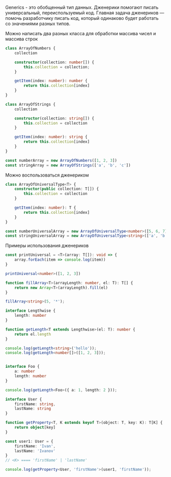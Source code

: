 Generics - это обобщенный тип данных. Дженерики помогают писать универсальный, переиспользуемый код. Главная задача дженериков — помочь разработчику писать код, который одинаково будет работать со значениями разных типов.

Можно написать два разных класса для обработки массива чисел и массива строк 
```ts
class ArrayOfNumbers {
	collection

	constructor(collection: number[]) {
		this.collection = collection;
	}

	getItem(index: number): number {
		return this.collection[index]
	}
}

class ArrayOfStrings {
	collection

	constructor(collection: string[]) {
		this.collection = collection
	}

	getItem(index: number): string {
		return this.collection[index]
	}
}

const numberArray = new ArrayOfNumbers([1, 2, 3])
const stringArray = new ArrayOfStrings(['a', 'b', 'c'])
```

Можно воспользоваться дженериком
```ts
class ArrayOfUniversalType<T> {
	constructor(public collection: T[]) {
		this.collection = collection
	}

	getItem(index: number): T {
		return this.collection[index]
	}
}

const numberUniversalArray = new ArrayOfUniversalType<number>([5, 6, 7])
const stringUniversalArray = new ArrayOfUniversalType<string>(['a', 'b', 'c'])
```

Примеры использования дженериков
```ts
const printUniversal = <T>(array: T[]): void => {
    array.forEach(item => console.log(item))
}

printUniversal<number>([1, 2, 3])
```

```ts
function fillArray<T>(arrayLength: number, el: T): T[] {
    return new Array<T>(arrayLength).fill(el)
}

fillArray<string>(5, '*');
```

```ts
interface Lengthwise {
	length: number
}

function getLength<T extends Lengthwise>(el: T): number {
	return el.length
}

console.log(getLength<string>('hello'));
console.log(getLength<number[]>([1, 2, 3]));


interface Foo {
	a: number
	length: number
}

console.log(getLength<Foo>({ a: 1, length: 2 }));
```

```ts
interface User {
	firstName: string,
	lastName: string
}

function getProperty<T, K extends keyof T>(object: T, key: K): T[K] {
	return object[key]
}

const user1: User = {
	firstName: 'Ivan',
	lastName: 'Ivanov'
}
// <K> ==== 'firstName' | 'lastName'

console.log(getProperty<User, 'firstName'>(user1, 'firstName'));
```